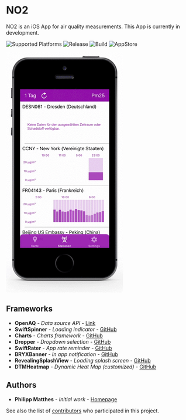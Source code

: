 # NO2
NO2 is an iOS App for air quality measurements. This App is currently in development.

![Supported Platforms](https://img.shields.io/badge/Platform-iOS-lightgrey.svg) ![Release](https://img.shields.io/badge/Release-1.0-blue.svg) ![Build](https://img.shields.io/badge/Build-passing-green.svg) ![AppStore](https://img.shields.io/badge/App%20Store-unreleased-red.svg)

![Showcase](mockupVideo.gif?raw=true "App")

## Frameworks

* **OpenAQ** - *Data source API* - [Link](https://openaq.org/)
* **SwiftSpinner** - *Loading indicator* - [GitHub](https://github.com/icanzilb/SwiftSpinner)
* **Charts** - *Charts framework* - [GitHub](https://github.com/danielgindi/Charts)
* **Dropper** - *Dropdown selection* - [GitHub](https://github.com/kirkbyo/Dropper)
* **SwiftRater** - *App rate reminder* - [GitHub](https://github.com/takecian/SwiftRater)
* **BRYXBanner** - *In app notification* - [GitHub](https://github.com/bryx-inc/BRYXBanner)
* **RevealingSplashView** - *Loading splash screen* - [GitHub](https://github.com/PiXeL16/RevealingSplashView)
* **DTMHeatmap** - *Dynamic Heat Map (customized)* - [GitHub](https://github.com/PhilippMatthes/DTMHeatmap)

## Authors

* **Philipp Matthes** - *Initial work* - [Homepage](https://philippmatth.es)

See also the list of [contributors](https://github.com/philippmatthes/dragtimer/contributors) who participated in this project.
